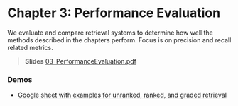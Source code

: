 # Chapter 3: Performance Evaluation
We evaluate and compare retrieval systems to determine how well the methods described in the chapters perform. Focus is on precision and recall related metrics.

> **Slides**
> [03_PerformanceEvaluation.pdf](https://dmi.unibas.ch/fileadmin/user_upload/dmi/Studium/Computer_Science/Vorlesungen_HS23/Multimedia_Retrieval/HS25/03_PerformanceEvaluation.pdf)



### Demos

- [Google sheet with examples for unranked, ranked, and graded retrieval](https://docs.google.com/spreadsheets/d/1nPexCYzs42aBiBra_LUqKbnk_QD-Eq0W4sSYV2kheiI/edit?usp=sharing)



